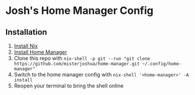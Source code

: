 # Josh's Home Manager Config

## Installation

1. [Install Nix](https://nixos.org/download/)
2. [Install Home Manager](https://nix-community.github.io/home-manager/index.xhtml#sec-install-standalone)
3. Clone this repo with `nix-shell -p git --run "git clone https://github.com/misterjoshua/home-manager.git ~/.config/home-manager"`
4. Switch to the home manager config with `nix-shell '<home-manager>' -A install`
5. Reopen your terminal to bring the shell online
